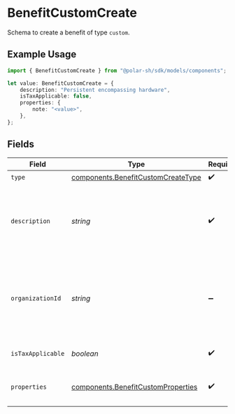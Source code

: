 # BenefitCustomCreate

Schema to create a benefit of type `custom`.

## Example Usage

```typescript
import { BenefitCustomCreate } from "@polar-sh/sdk/models/components";

let value: BenefitCustomCreate = {
    description: "Persistent encompassing hardware",
    isTaxApplicable: false,
    properties: {
        note: "<value>",
    },
};
```

## Fields

| Field                                                                                             | Type                                                                                              | Required                                                                                          | Description                                                                                       |
| ------------------------------------------------------------------------------------------------- | ------------------------------------------------------------------------------------------------- | ------------------------------------------------------------------------------------------------- | ------------------------------------------------------------------------------------------------- |
| `type`                                                                                            | [components.BenefitCustomCreateType](../../models/components/benefitcustomcreatetype.md)          | :heavy_check_mark:                                                                                | N/A                                                                                               |
| `description`                                                                                     | *string*                                                                                          | :heavy_check_mark:                                                                                | The description of the benefit. Will be displayed on products having this benefit.                |
| `organizationId`                                                                                  | *string*                                                                                          | :heavy_minus_sign:                                                                                | The ID of the organization owning the benefit. **Required unless you use an organization token.** |
| `isTaxApplicable`                                                                                 | *boolean*                                                                                         | :heavy_check_mark:                                                                                | Whether the benefit is taxable.                                                                   |
| `properties`                                                                                      | [components.BenefitCustomProperties](../../models/components/benefitcustomproperties.md)          | :heavy_check_mark:                                                                                | Properties for a benefit of type `custom`.                                                        |